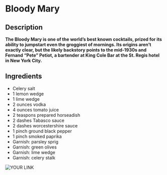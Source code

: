# Bloody Mary

## Description

**The Bloody Mary is one of the world’s best known cocktails, prized for its ability to jumpstart even the groggiest of mornings. Its origins aren’t exactly clear, but the likely backstory points to the mid-1930s and Fernand “Pete” Petiot, a bartender at King Cole Bar at the St. Regis hotel in New York City.**

## Ingredients

- Celery salt
- 1 lemon wedge
- 1 lime wedge
- 2 ounces vodka
- 4 ounces tomato juice
- 2 teaspons prepared horseadish
- 2 dashes Tabasco sauce
- 2 dashes worcestershire sauce
- 1 pinch ground black pepper
- 1 pinch smoked paprika
- Garnish: parsley sprig
- Garnish: green olives
- Garnish: lime wedge
- Garnish: celery stalk

![YOUR LINK](../../images/bloody_mary.jpg)